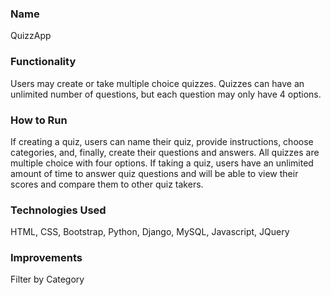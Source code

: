 ### Name
QuizzApp

### Functionality
Users may create or take multiple choice quizzes. Quizzes can have an unlimited number of questions, but each question may only have 4 options. 

### How to Run
If creating a quiz, users can name their quiz, provide instructions, choose categories, and, finally, create their questions and answers. All quizzes are multiple choice with four options. If taking a quiz, users have an unlimited amount of time to answer quiz questions and will be able to view their scores and compare them to other quiz takers.

### Technologies Used
HTML, CSS, Bootstrap, Python, Django, MySQL, Javascript, JQuery

### Improvements
Filter by Category